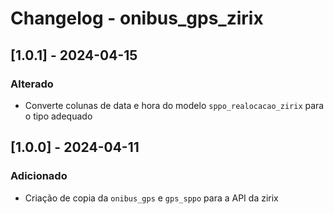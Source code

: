 # Changelog - onibus_gps_zirix

## [1.0.1] - 2024-04-15

### Alterado

- Converte colunas de data e hora do modelo `sppo_realocacao_zirix` para o tipo adequado 

## [1.0.0] - 2024-04-11

### Adicionado

- Criação de copia da `onibus_gps` e `gps_sppo` para a API da zirix